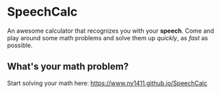 # SpeechCalc
An awesome calculator that recognizes you with your **speech**.
Come and play around some math problems and solve them up *quickly*, as *fast* as possible.
## What's your math problem?

Start solving your math here: <https://www.ny1411.github.io/SpeechCalc>
